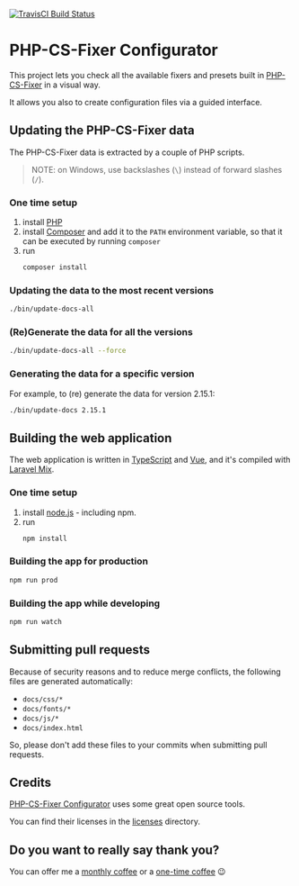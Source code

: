 [![TravisCI Build Status](https://travis-ci.org/mlocati/php-cs-fixer-configurator.svg?branch=master)](https://travis-ci.org/mlocati/php-cs-fixer-configurator)

# PHP-CS-Fixer Configurator

This project lets you check all the available fixers and presets built in [PHP-CS-Fixer](https://github.com/FriendsOfPHP/PHP-CS-Fixer) in a visual way.

It allows you also to create configuration files via a guided interface.


## Updating the PHP-CS-Fixer data

The PHP-CS-Fixer data is extracted by a couple of PHP scripts.

> NOTE: on Windows, use backslashes (`\`) instead of forward slashes (`/`).

### One time setup

1. install [PHP](https://php.net/)
2. install [Composer](https://getcomposer.org/) and add it to the `PATH` environment variable, so that it can be executed by running `composer`
3. run
   ```sh
   composer install
   ```

### Updating the data to the most recent versions

```sh
./bin/update-docs-all
```


### (Re)Generate the data for all the versions

```sh
./bin/update-docs-all --force
```

### Generating the data for a specific version

For example, to (re) generate the data for version 2.15.1:

```sh
./bin/update-docs 2.15.1
```


## Building the web application

The web application is written in [TypeScript](https://www.typescriptlang.org/) and [Vue](https://vuejs.org/), and it's compiled with [Laravel Mix](https://laravel-mix.com/).

### One time setup

1. install [node.js](https://nodejs.org/) - including npm.
2. run
   ```sh
   npm install
   ```

### Building the app for production

```sh
npm run prod
```

### Building the app while developing

```sh
npm run watch
```


## Submitting pull requests

Because of security reasons and to reduce merge conflicts, the following files are generated automatically:

- `docs/css/*`
- `docs/fonts/*`
- `docs/js/*`
- `docs/index.html`

So, please don't add these files to your commits when submitting pull requests.


## Credits

[PHP-CS-Fixer Configurator](https://mlocati.github.io/php-cs-fixer-configurator/) uses some great open source tools.

You can find their licenses in the [licenses](https://github.com/mlocati/php-cs-fixer-configurator/tree/master/licenses) directory.


## Do you want to really say thank you?

You can offer me a [monthly coffee](https://github.com/sponsors/mlocati) or a [one-time coffee](https://paypal.me/mlocati) :wink:
